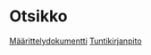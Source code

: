 # Otsikko

[Määrittelydokumentti](https://github.com/Laakeri/otm-harjoitustyo/blob/master/dokumentaatio/vaatimusmaarittely.md)
[Tuntikirjanpito](https://github.com/Laakeri/otm-harjoitustyo/blob/master/dokumentaatio/tuntikirjanpito.md)